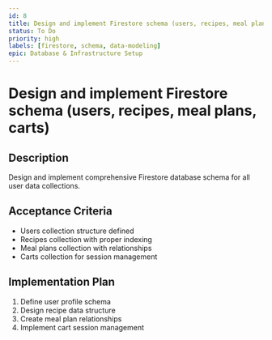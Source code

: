 ```yaml
---
id: 8
title: Design and implement Firestore schema (users, recipes, meal plans, carts)
status: To Do
priority: high
labels: [firestore, schema, data-modeling]
epic: Database & Infrastructure Setup
---
```


# Design and implement Firestore schema (users, recipes, meal plans, carts)

## Description
Design and implement comprehensive Firestore database schema for all user data collections.

## Acceptance Criteria
- Users collection structure defined
- Recipes collection with proper indexing
- Meal plans collection with relationships
- Carts collection for session management

## Implementation Plan
1. Define user profile schema
2. Design recipe data structure
3. Create meal plan relationships
4. Implement cart session management